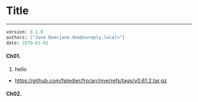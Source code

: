 # Title
---
```meta
version: 0.1.0
authors: ["Jane Doe<jane.doe@noreply.local>"]
date: 1970-01-01
```


#### Ch01. 
1. hello
- https://github.com/fatedier/frp/archive/refs/tags/v0.61.2.tar.gz

#### Ch02. 
